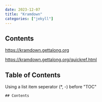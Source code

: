 ```yaml
---
date: 2023-12-07
title: "Kramdown"
categories: ["jekyll"]
---
```


## Contents

<https://kramdown.gettalong.org>

<https://kramdown.gettalong.org/quickref.html>

## Table of Contents

Using a list item seperator (*, -) before "TOC"

```kramdown
## Contents
```

